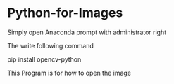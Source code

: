 # Python-for-Images

Simply open Anaconda prompt with administrator right

The write following command

pip install opencv-python

This Program is for how to open the image 
